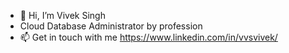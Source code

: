 - 👋 Hi, I’m Vivek Singh
- Cloud Database Administrator by profession
- 📫 Get in touch with me https://www.linkedin.com/in/vvsvivek/

<!---
vvsvivek19/vvsvivek19 is a ✨ special ✨ repository because its `README.md` (this file) appears on your GitHub profile.
You can click the Preview link to take a look at your changes.
--->

